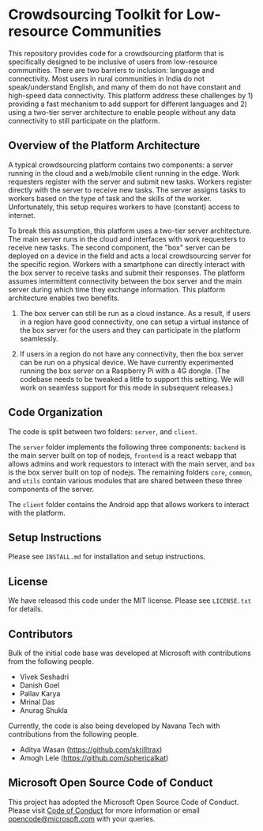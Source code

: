 # Crowdsourcing Toolkit for Low-resource Communities

This repository provides code for a crowdsourcing platform that is specifically
designed to be inclusive of users from low-resource communities. There are two
barriers to inclusion: language and connectivity. Most users in rural
communities in India do not speak/understand English, and many of them do not
have constant and high-speed data connectivity. This platform address these
challenges by 1) providing a fast mechanism to add support for different
languages and 2) using a two-tier server architecture to enable people without
any data connectivity to still participate on the platform.

## Overview of the Platform Architecture

A typical crowdsourcing platform contains two components: a server running in
the cloud and a web/mobile client running in the edge. Work requesters register
with the server and submit new tasks. Workers register directly with the server
to receive new tasks. The server assigns tasks to workers based on the type of
task and the skills of the worker. Unfortunately, this setup requires workers to
have (constant) access to internet.

To break this assumption, this platform uses a two-tier server architecture. The
main server runs in the cloud and interfaces with work requesters to receive new
tasks. The second component, the "box" server can be deployed on a device in the
field and acts a local crowdsourcing server for the specific region. Workers
with a smartphone can directly interact with the box server to receive tasks and
submit their responses. The platform assumes intermittent connectivity between
the box server and the main server during which time they exchange information.
This platform architecture enables two benefits.

1. The box server can still be run as a cloud instance. As a result, if users
   in a region have good connectivity, one can setup a virtual instance of the
   box server for the users and they can participate in the platform seamlessly.

2. If users in a region do not have any connectivity, then the box server can be
   run on a physical device. We have currently experimented running the box
   server on a Raspberry Pi with a 4G dongle. (The codebase needs to be tweaked
   a little to support this setting. We will work on seamless support for this
   mode in subsequent releases.)

## Code Organization

The code is split between two folders: `server`, and `client`.

The `server` folder implements the following three components: `backend` is the
main server built on top of nodejs, `frontend` is a react webapp that allows
admins and work requestors to interact with the main server, and `box` is the
box server built on top of nodejs. The remaining folders `core`, `common`, and
`utils` contain various modules that are shared between these three components
of the server.

The `client` folder contains the Android app that allows workers to interact
with the platform.

## Setup Instructions

Please see `INSTALL.md` for installation and setup instructions.

## License

We have released this code under the MIT license. Please see `LICENSE.txt` for
details.

## Contributors

Bulk of the initial code base was developed at Microsoft with contributions from
the following people.

- Vivek Seshadri
- Danish Goel
- Pallav Karya
- Mrinal Das
- Anurag Shukla

Currently, the code is also being developed by Navana Tech with contributions
from the following people.
 
- Aditya Wasan (https://github.com/skrilltrax)
- Amogh Lele (https://github.com/sphericalkat)

## Microsoft Open Source Code of Conduct

This project has adopted the Microsoft Open Source Code of Conduct. Please visit
[Code of Conduct](https://opensource.microsoft.com/codeofconduct) for more
information or email opencode@microsoft.com with your queries.
